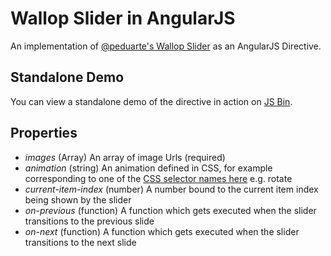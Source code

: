 # Wallop Slider in AngularJS
An implementation of [@peduarte's Wallop Slider](http://www.pedroduarte.me/wallop-slider/) as an AngularJS Directive.

## Standalone Demo
You can view a standalone demo of the directive in action on [JS Bin](http://jsbin.com/yiyec/6/edit).

## Properties
- *images* (Array) An array of image Urls (required)
- *animation* (string) An animation defined in CSS, for example corresponding to one of the [CSS selector names here](https://github.com/peduarte/wallop-slider/tree/master/css) e.g. rotate
- *current-item-index* (number) A number bound to the current item index being shown by the slider
- *on-previous* (function) A function which gets executed when the slider transitions to the previous slide
- *on-next* (function) A function which gets executed when the slider transitions to the next slide